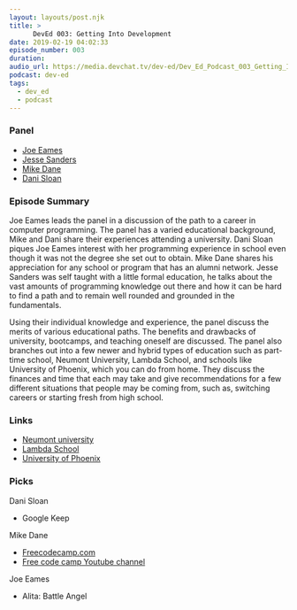 ```yaml
---
layout: layouts/post.njk
title: >
      DevEd 003: Getting Into Development
date: 2019-02-19 04:02:33
episode_number: 003
duration: 
audio_url: https://media.devchat.tv/dev-ed/Dev_Ed_Podcast_003_Getting_Into_Development.mp3
podcast: dev-ed
tags: 
  - dev_ed
  - podcast
---
```


### **Panel**

- [Joe Eames](http://thinkster.io/)
- [Jesse Sanders](http://briebug.com/)
- [Mike Dane](http://mikedane.com/)
- [Dani Sloan](https://www.uen.org/)

### **Episode Summary** 

Joe Eames leads the panel in a discussion of the path to a career in computer programming. The panel has a varied educational background, Mike and Dani share their experiences attending a university. Dani Sloan piques Joe Eames interest with her programming experience in school even though it was not the degree she set out to obtain. Mike Dane shares his appreciation for any school or program that has an alumni network. Jesse Sanders was self taught with a little formal education, he talks about the vast amounts of programming knowledge out there and how it can be hard to find a path and to remain well rounded and grounded in the fundamentals.

Using their individual knowledge and experience, the panel discuss the merits of various educational paths. The benefits and drawbacks of university, bootcamps, and teaching oneself are discussed. The panel also branches out into a few newer and hybrid types of education such as part-time school, Neumont University, Lambda School, and schools like University of Phoenix, which you can do from home. They discuss the finances and time that each may take and give recommendations for a few different situations that people may be coming from, such as, switching careers or starting fresh from high school.

### **Links**

- [Neumont university](https://www.neumont.edu/)
- [Lambda School](https://lambdaschool.com/)
- [University of Phoenix](https://www.phoenix.edu/)

### **Picks**

Dani Sloan

- Google Keep

Mike Dane

- [Freecodecamp.com](https://www.freecodecamp.org/)
- [Free code camp Youtube channel](https://www.youtube.com/channel/UC8butISFwT-Wl7EV0hUK0BQ)

Joe Eames

- Alita: Battle Angel
